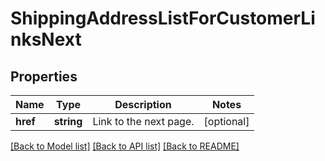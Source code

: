 # ShippingAddressListForCustomerLinksNext

## Properties
Name | Type | Description | Notes
------------ | ------------- | ------------- | -------------
**href** | **string** | Link to the next page. | [optional] 

[[Back to Model list]](../README.md#documentation-for-models) [[Back to API list]](../README.md#documentation-for-api-endpoints) [[Back to README]](../README.md)


